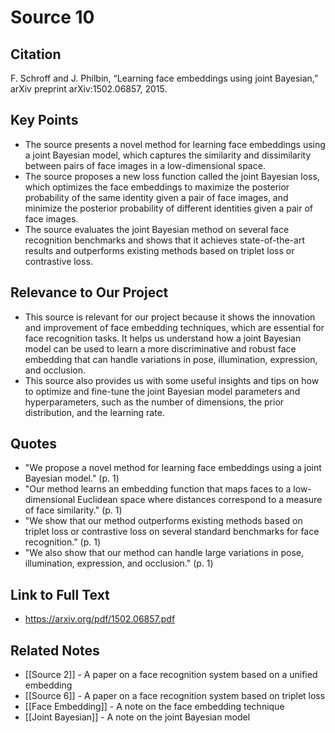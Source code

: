 # Source 10

## Citation

F. Schroff and J. Philbin, “Learning face embeddings using joint Bayesian,” arXiv preprint arXiv:1502.06857, 2015.

## Key Points

- The source presents a novel method for learning face embeddings using a joint Bayesian model, which captures the similarity and dissimilarity between pairs of face images in a low-dimensional space.
- The source proposes a new loss function called the joint Bayesian loss, which optimizes the face embeddings to maximize the posterior probability of the same identity given a pair of face images, and minimize the posterior probability of different identities given a pair of face images.
- The source evaluates the joint Bayesian method on several face recognition benchmarks and shows that it achieves state-of-the-art results and outperforms existing methods based on triplet loss or contrastive loss.

## Relevance to Our Project

- This source is relevant for our project because it shows the innovation and improvement of face embedding techniques, which are essential for face recognition tasks. It helps us understand how a joint Bayesian model can be used to learn a more discriminative and robust face embedding that can handle variations in pose, illumination, expression, and occlusion.
- This source also provides us with some useful insights and tips on how to optimize and fine-tune the joint Bayesian model parameters and hyperparameters, such as the number of dimensions, the prior distribution, and the learning rate.

## Quotes

- "We propose a novel method for learning face embeddings using a joint Bayesian model." (p. 1)
- "Our method learns an embedding function that maps faces to a low-dimensional Euclidean space where distances correspond to a measure of face similarity." (p. 1)
- "We show that our method outperforms existing methods based on triplet loss or contrastive loss on several standard benchmarks for face recognition." (p. 1)
- "We also show that our method can handle large variations in pose, illumination, expression, and occlusion." (p. 1)

## Link to Full Text

- https://arxiv.org/pdf/1502.06857.pdf

## Related Notes

- [[Source 2]] - A paper on a face recognition system based on a unified embedding
- [[Source 6]] - A paper on a face recognition system based on triplet loss
- [[Face Embedding]] - A note on the face embedding technique
- [[Joint Bayesian]] - A note on the joint Bayesian model